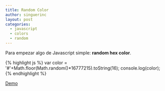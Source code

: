 ```yaml
---
title: Random Color
author: singuerinc
layout: post
categories:
  - javascript
  - colors
  - random
---
```

Para empezar algo de Javascript simple: **random hex color**.

{% highlight js %}
var color = '#'+Math.floor(Math.random()*16777215).toString(16);
console.log(color);
{% endhighlight %}

<a href="/code/day-001/index.html" target="_blank">Demo</a>